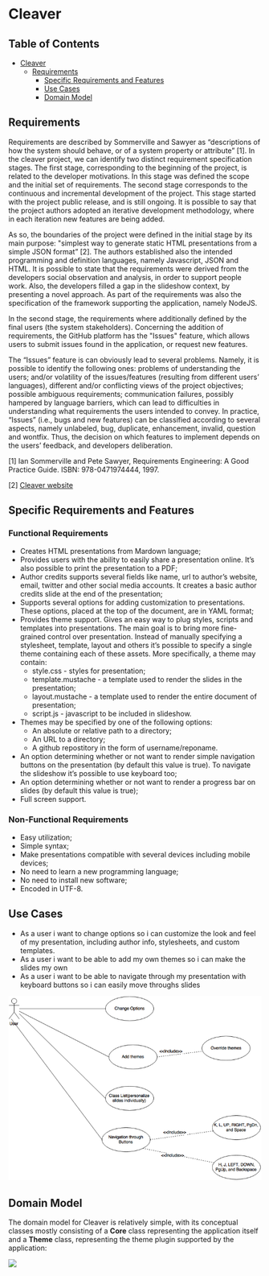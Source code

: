 # Cleaver

## Table of Contents
* [Cleaver](#cleaver)
    * [Requirements](#introreq)
        * [Specific Requirements and Features](#specreqandfeat)
        * [Use Cases](#usecases)
        * [Domain Model](#domainmodel)

<div id='introreq'>

## Requirements
Requirements are described by Sommerville and Sawyer as “descriptions of how the system should behave, or of a system property or attribute” [1]. In the cleaver project, we can identify two distinct requirement specification stages. The first stage, corresponding to the beginning of the project, is related to the developer motivations. In this stage was defined the scope and the initial set of requirements. The second stage corresponds to the continuous and incremental development of the project. This stage started with the project public release, and is still ongoing. It is possible to say that the project authors adopted an iterative development methodology, where in each iteration new features are being added.

As so, the boundaries of the project were defined in the initial stage by its main purpose: "simplest way to generate static HTML presentations from a simple JSON format” [2]. The authors established also the intended programming and definition languages, namely Javascript, JSON and HTML. It is possible to state that the requirements were derived from the developers social observation and analysis, in order to support people work. Also, the developers filled a gap in the slideshow context, by presenting a novel approach. As part of the requirements was also the specification of the framework supporting the application, namely NodeJS. 

In the second stage, the requirements where additionally defined by the final users (the system stakeholders). Concerning the addition of requirements, the GitHub platform has the "Issues" feature, which allows users to submit issues found in the application, or request new features.

The “Issues” feature is can obviously lead to several problems. Namely, it is possible to identify the following ones: problems of understanding the users;  and/or volatility of the issues/features (resulting from different users’ languages), different and/or conflicting views of the project objectives; possible ambiguous requirements;  communication failures, possibly hampered by language barriers,  which can lead to difficulties in understanding what requirements the users intended to convey. In practice, “Issues” (i.e., bugs and new features) can be classified according to several aspects, namely unlabeled, bug, duplicate, enhancement, invalid, question and wontfix. Thus, the decision on which features to implement depends on the users’ feedback, and developers deliberation.

[1] Ian Sommerville and Pete Sawyer, Requirements Engineering: A Good Practice Guide. ISBN: 978-0471974444, 1997.
 
[2] [Cleaver website](https://github.com/jdan/cleaver)


<div id='specreqandfeat'>

## Specific Requirements and Features

### Functional Requirements
* Creates HTML presentations from Mardown language;
* Provides users with the ability to easily share a presentation online. It’s also possible to print the presentation to a PDF;
* Author credits supports several fields like name, url to author’s website, email, twitter and other social media accounts. It creates a basic author credits slide at the end of the presentation;
* Supports several options for adding customization to presentations. These options, placed at the top of the document, are in YAML format;
* Provides theme support. Gives an easy way to plug styles, scripts and templates into presentations. The main goal is to bring more fine-grained control over presentation. Instead of manually specifying a stylesheet, template, layout and others it’s possible to specify a single theme containing each of these assets. More specifically, a theme may contain:
   * style.css - styles for presentation;
   * template.mustache - a template used to render the slides in the presentation;
   * layout.mustache - a template used to render the entire document of presentation;
   * script.js - javascript to be included in slideshow.
* Themes may be specified by one of the following options:
   * An absolute or relative path to a directory;
   * An URL to a directory;
   * A github repostitory in the form of username/reponame.
* An option determining whether or not want to render simple navigation buttons on the presentation (by default this value is true). To navigate the slideshow it’s possible to use keyboard too;
* An option determining whether or not want to render a progress bar on slides (by default this value is true);
* Full screen support.

### Non-Functional Requirements
* Easy utilization;
* Simple syntax;
* Make presentations compatible with several devices including mobile devices;
* No need to learn a new programming language;
* No need to install new software;
* Encoded in UTF-8.

<div id='usecases'>

## Use Cases
* As a user i want to change options so i can customize the look and feel of my presentation, including author info, stylesheets, and custom templates.
* As a user i want to be able to add my own themes so i can make the slides my own
* As a user i want to be able to navigate through my presentation with keyboard buttons so i can easily move throughs slides

<img src="./images/use_case_diagram.png"/>




<div id='domainmodel'>

## Domain Model

The domain model for Cleaver is relatively simple, with its conceptual classes mostly consisting of a **Core** class representing the application itself and a **Theme** class, representing the theme plugin supported by the application:

<img src="./images/domainmodel.png" />
